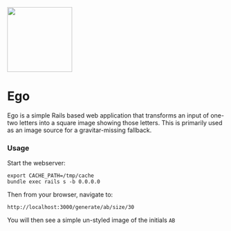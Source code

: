 <img src="http://cdn2-cloud66-com.s3.amazonaws.com/images/oss-sponsorship.png" width=150/>

# Ego

Ego is a simple Rails based web application that transforms an input of one-two letters into a square image showing those letters.
This is primarily used as an image source for a gravitar-missing fallback.

### Usage

Start the webserver:
```
export CACHE_PATH=/tmp/cache
bundle exec rails s -b 0.0.0.0
```
Then from your browser, navigate to:

`http://localhost:3000/generate/ab/size/30`

You will then see a simple un-styled image of the initials `AB`
